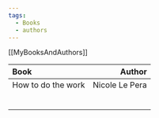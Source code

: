 ```yaml
---
tags:
  - Books
  - authors
---
```

[[MyBooksAndAuthors]]

| Book               |         Author |
| :----------------- | -------------: |
| How to do the work | Nicole Le Pera |
|                    |                |
|                    |                |
|                    |                |
|                    |                |
|                    |                |
|                    |                |
